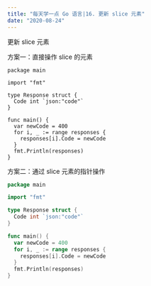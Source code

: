 ```yaml
---
title: "每天学一点 Go 语言|16. 更新 slice 元素"
date: "2020-08-24"
---
```


更新 slice 元素

方案一：直接操作 slice 的元素

```
package main

import "fmt"

type Response struct {
  Code int `json:"code"`
}

func main() {
  var newCode = 400
  for i, _ := range responses {
    responses[i].Code = newCode
  }
  fmt.Println(responses)
}
```
方案二：通过 slice 元素的指针操作  

```go
package main

import "fmt"

type Response struct {
  Code int `json:"code"`
}

func main() {
  var newCode = 400
  for i, _ := range responses {
    responses[i].Code = newCode
  }
  fmt.Println(responses)
}
```
